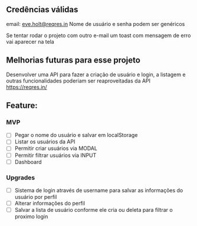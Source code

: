 ## Credências válidas

email: eve.holt@reqres.in
Nome de usuário e senha podem ser genéricos

Se tentar rodar o projeto com outro e-mail um toast com mensagem de erro vai aparecer na tela

## Melhorias futuras para esse projeto

Desenvolver uma API para fazer a criação de usuário e login, a listagem e outras funcionalidades poderiam ser reaproveitadas da API https://reqres.in/

## Feature:

### MVP

- [ ] Pegar o nome do usuário e salvar em localStorage
- [ ] Listar os usuários da API
- [ ] Permitir criar usuários via MODAL
- [ ] Permitir filtrar usuários via INPUT
- [ ] Dashboard

### Upgrades

- [ ] Sistema de login através de username para salvar as informações do usuário por perfil
- [ ] Alterar informações do perfil
- [ ] Salvar a lista de usuário conforme ele cria ou deleta para filtrar o proximo login
